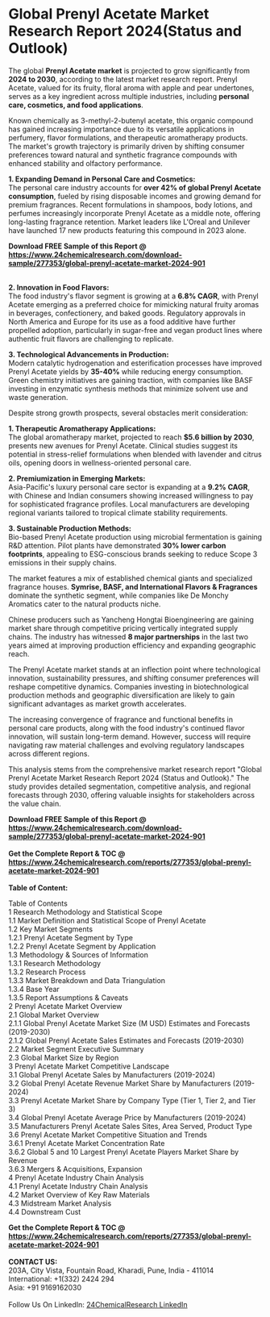 <h1>Global Prenyl Acetate Market Research Report 2024(Status and Outlook)</h1><p>The global <strong>Prenyl Acetate market</strong> is projected to grow significantly from <strong>2024 to 2030</strong>, according to the latest market research report. Prenyl Acetate, valued for its fruity, floral aroma with apple and pear undertones, serves as a key ingredient across multiple industries, including <strong>personal care, cosmetics, and food applications</strong>.</p><p>Known chemically as 3-methyl-2-butenyl acetate, this organic compound has gained increasing importance due to its versatile applications in perfumery, flavor formulations, and therapeutic aromatherapy products. The market's growth trajectory is primarily driven by shifting consumer preferences toward natural and synthetic fragrance compounds with enhanced stability and olfactory performance.</p><p><strong>1. Expanding Demand in Personal Care and Cosmetics:</strong><br>
The personal care industry accounts for <strong>over 42% of global Prenyl Acetate consumption</strong>, fueled by rising disposable incomes and growing demand for premium fragrances. Recent formulations in shampoos, body lotions, and perfumes increasingly incorporate Prenyl Acetate as a middle note, offering long-lasting fragrance retention. Market leaders like L'Oreal and Unilever have launched 17 new products featuring this compound in 2023 alone.</p><div><b>Download FREE Sample of this Report @ 
            <a href="https://www.24chemicalresearch.com/download-sample/277353/global-prenyl-acetate-market-2024-901">
            https://www.24chemicalresearch.com/download-sample/277353/global-prenyl-acetate-market-2024-901</a></b></div><br><p><strong>2. Innovation in Food Flavors:</strong><br>
The food industry's flavor segment is growing at a <strong>6.8% CAGR</strong>, with Prenyl Acetate emerging as a preferred choice for mimicking natural fruity aromas in beverages, confectionery, and baked goods. Regulatory approvals in North America and Europe for its use as a food additive have further propelled adoption, particularly in sugar-free and vegan product lines where authentic fruit flavors are challenging to replicate.</p><p><strong>3. Technological Advancements in Production:</strong><br>
Modern catalytic hydrogenation and esterification processes have improved Prenyl Acetate yields by <strong>35-40%</strong> while reducing energy consumption. Green chemistry initiatives are gaining traction, with companies like BASF investing in enzymatic synthesis methods that minimize solvent use and waste generation.</p><p>Despite strong growth prospects, several obstacles merit consideration:</p><p><strong>1. Therapeutic Aromatherapy Applications:</strong><br>
The global aromatherapy market, projected to reach <strong>$5.6 billion by 2030</strong>, presents new avenues for Prenyl Acetate. Clinical studies suggest its potential in stress-relief formulations when blended with lavender and citrus oils, opening doors in wellness-oriented personal care.</p><p><strong>2. Premiumization in Emerging Markets:</strong><br>
Asia-Pacific's luxury personal care sector is expanding at a <strong>9.2% CAGR</strong>, with Chinese and Indian consumers showing increased willingness to pay for sophisticated fragrance profiles. Local manufacturers are developing regional variants tailored to tropical climate stability requirements.</p><p><strong>3. Sustainable Production Methods:</strong><br>
Bio-based Prenyl Acetate production using microbial fermentation is gaining R&amp;D attention. Pilot plants have demonstrated <strong>30% lower carbon footprints</strong>, appealing to ESG-conscious brands seeking to reduce Scope 3 emissions in their supply chains.</p><p>The market features a mix of established chemical giants and specialized fragrance houses. <strong>Symrise, BASF, and International Flavors &amp; Fragrances</strong> dominate the synthetic segment, while companies like De Monchy Aromatics cater to the natural products niche.</p><p>Chinese producers such as Yancheng Hongtai Bioengineering are gaining market share through competitive pricing vertically integrated supply chains. The industry has witnessed <strong>8 major partnerships</strong> in the last two years aimed at improving production efficiency and expanding geographic reach.</p><p>The Prenyl Acetate market stands at an inflection point where technological innovation, sustainability pressures, and shifting consumer preferences will reshape competitive dynamics. Companies investing in biotechnological production methods and geographic diversification are likely to gain significant advantages as market growth accelerates.</p><p>The increasing convergence of fragrance and functional benefits in personal care products, along with the food industry's continued flavor innovation, will sustain long-term demand. However, success will require navigating raw material challenges and evolving regulatory landscapes across different regions.</p><p>This analysis stems from the comprehensive market research report "Global Prenyl Acetate Market Research Report 2024 (Status and Outlook)." The study provides detailed segmentation, competitive analysis, and regional forecasts through 2030, offering valuable insights for stakeholders across the value chain.</p><div><b>Download FREE Sample of this Report @ 
            <a href="https://www.24chemicalresearch.com/download-sample/277353/global-prenyl-acetate-market-2024-901">
            https://www.24chemicalresearch.com/download-sample/277353/global-prenyl-acetate-market-2024-901</a></b></div><br><div><b>Get the Complete Report & TOC @ 
            <a href="https://www.24chemicalresearch.com/reports/277353/global-prenyl-acetate-market-2024-901">
            https://www.24chemicalresearch.com/reports/277353/global-prenyl-acetate-market-2024-901</a></b></div><br>
            <b>Table of Content:</b><p>Table of Contents<br />
1 Research Methodology and Statistical Scope<br />
1.1 Market Definition and Statistical Scope of Prenyl Acetate<br />
1.2 Key Market Segments<br />
1.2.1 Prenyl Acetate Segment by Type<br />
1.2.2 Prenyl Acetate Segment by Application<br />
1.3 Methodology & Sources of Information<br />
1.3.1 Research Methodology<br />
1.3.2 Research Process<br />
1.3.3 Market Breakdown and Data Triangulation<br />
1.3.4 Base Year<br />
1.3.5 Report Assumptions & Caveats<br />
2 Prenyl Acetate Market Overview<br />
2.1 Global Market Overview<br />
2.1.1 Global Prenyl Acetate Market Size (M USD) Estimates and Forecasts (2019-2030)<br />
2.1.2 Global Prenyl Acetate Sales Estimates and Forecasts (2019-2030)<br />
2.2 Market Segment Executive Summary<br />
2.3 Global Market Size by Region<br />
3 Prenyl Acetate Market Competitive Landscape<br />
3.1 Global Prenyl Acetate Sales by Manufacturers (2019-2024)<br />
3.2 Global Prenyl Acetate Revenue Market Share by Manufacturers (2019-2024)<br />
3.3 Prenyl Acetate Market Share by Company Type (Tier 1, Tier 2, and Tier 3)<br />
3.4 Global Prenyl Acetate Average Price by Manufacturers (2019-2024)<br />
3.5 Manufacturers Prenyl Acetate Sales Sites, Area Served, Product Type<br />
3.6 Prenyl Acetate Market Competitive Situation and Trends<br />
3.6.1 Prenyl Acetate Market Concentration Rate<br />
3.6.2 Global 5 and 10 Largest Prenyl Acetate Players Market Share by Revenue<br />
3.6.3 Mergers & Acquisitions, Expansion<br />
4 Prenyl Acetate Industry Chain Analysis<br />
4.1 Prenyl Acetate Industry Chain Analysis<br />
4.2 Market Overview of Key Raw Materials<br />
4.3 Midstream Market Analysis<br />
4.4 Downstream Cust</p><div><b>Get the Complete Report & TOC @ 
            <a href="https://www.24chemicalresearch.com/reports/277353/global-prenyl-acetate-market-2024-901">
            https://www.24chemicalresearch.com/reports/277353/global-prenyl-acetate-market-2024-901</a></b></div><br><b>CONTACT US:</b><br>
            203A, City Vista, Fountain Road, Kharadi, Pune, India - 411014<br>
            International: +1(332) 2424 294<br>
            Asia: +91 9169162030 <br><br>
            Follow Us On LinkedIn: <a href="https://www.linkedin.com/company/24chemicalresearch/">24ChemicalResearch LinkedIn</a>